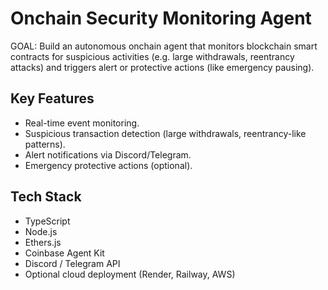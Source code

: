 # Onchain Security Monitoring Agent
GOAL:
Build an autonomous onchain agent that monitors blockchain smart contracts for suspicious activities (e.g. large withdrawals, reentrancy attacks) and triggers alert or protective actions (like emergency pausing).

## Key Features
- Real-time event monitoring.
- Suspicious transaction detection (large withdrawals, reentrancy-like patterns).
- Alert notifications via Discord/Telegram.
- Emergency protective actions (optional).

## Tech Stack
- TypeScript
- Node.js
- Ethers.js
- Coinbase Agent Kit
- Discord / Telegram API
- Optional cloud deployment (Render, Railway, AWS)


